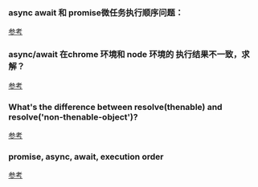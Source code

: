 ### async await 和 promise微任务执行顺序问题：
[参考](https://segmentfault.com/q/1010000016147496)  

### async/await 在chrome 环境和 node 环境的 执行结果不一致，求解？
[参考](https://www.zhihu.com/question/268007969)  

### What's the difference between resolve(thenable) and resolve('non-thenable-object')?
[参考](https://stackoverflow.com/questions/53894038/whats-the-difference-between-resolvethenable-and-resolvenon-thenable-object)  

### promise, async, await, execution order
[参考](https://github.com/xianshenglu/blog/issues/60#issuecomment-449739628)  